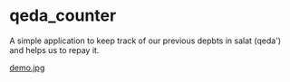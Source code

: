 # qeda_counter

A simple application to keep track of our previous depbts in salat (qeda')
and helps us to repay it.

[demo.jpg](./demo.jpg)
